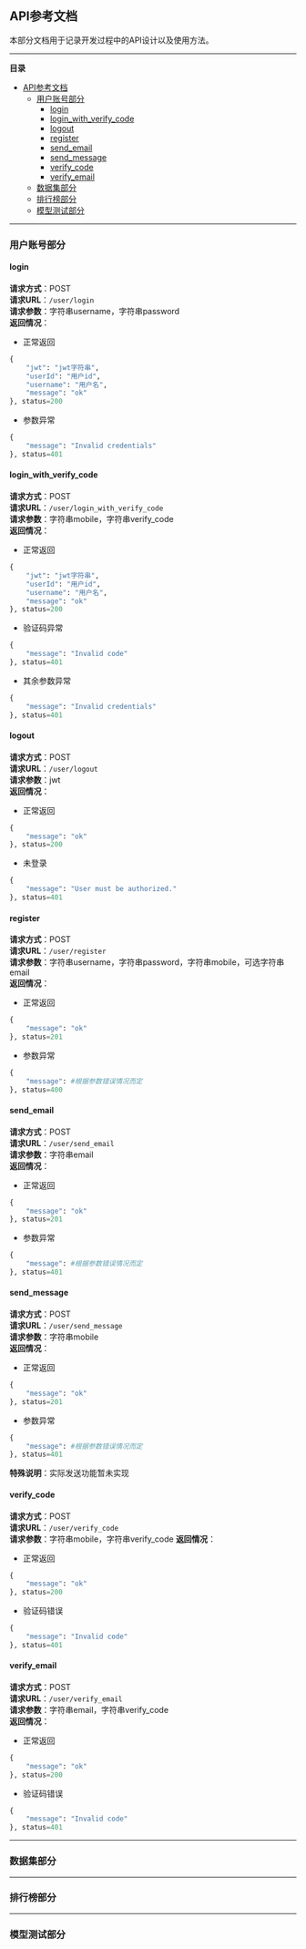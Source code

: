 ## API参考文档  
本部分文档用于记录开发过程中的API设计以及使用方法。   
*** 
**目录**  
- [API参考文档](#api参考文档)
  - [用户账号部分](#用户账号部分)
    - [login](#login)
    - [login\_with\_verify\_code](#login_with_verify_code)
    - [logout](#logout)
    - [register](#register)
    - [send\_email](#send_email)
    - [send\_message](#send_message)
    - [verify\_code](#verify_code)
    - [verify\_email](#verify_email)
  - [数据集部分](#数据集部分)
  - [排行榜部分](#排行榜部分)
  - [模型测试部分](#模型测试部分)
***
### 用户账号部分  
#### login  
**请求方式**：POST  
**请求URL**：`/user/login`  
**请求参数**：字符串username，字符串password  
**返回情况**：  
* 正常返回  
```python
{
    "jwt": "jwt字符串",
    "userId": "用户id",
    "username": "用户名",
    "message": "ok"
}, status=200
```
* 参数异常  
```python
{
    "message": "Invalid credentials"
}, status=401
```
#### login_with_verify_code  
**请求方式**：POST  
**请求URL**：`/user/login_with_verify_code`  
**请求参数**：字符串mobile，字符串verify_code  
**返回情况**：  
* 正常返回  
```python
{
    "jwt": "jwt字符串",
    "userId": "用户id",
    "username": "用户名",
    "message": "ok"
}, status=200
```
* 验证码异常  
```python
{
    "message": "Invalid code"
}, status=401
```
* 其余参数异常  
```python
{
    "message": "Invalid credentials"
}, status=401
```
#### logout  
**请求方式**：POST  
**请求URL**：`/user/logout`  
**请求参数**：jwt  
**返回情况**：  
* 正常返回  
```python
{
    "message": "ok"
}, status=200
```
* 未登录  
```python
{
    "message": "User must be authorized."
}, status=401
```
#### register  
**请求方式**：POST  
**请求URL**：`/user/register`  
**请求参数**：字符串username，字符串password，字符串mobile，可选字符串email  
**返回情况**：  
* 正常返回  
```python
{
    "message": "ok"
}, status=201
```
* 参数异常  
```python
{
    "message": #根据参数错误情况而定
}, status=400
```
#### send_email  
**请求方式**：POST  
**请求URL**：`/user/send_email`  
**请求参数**：字符串email  
**返回情况**：  
* 正常返回  
```python
{
    "message": "ok"
}, status=201
```
* 参数异常  
```python
{
    "message": #根据参数错误情况而定
}, status=401
```
#### send_message  
**请求方式**：POST  
**请求URL**：`/user/send_message`  
**请求参数**：字符串mobile  
**返回情况**：  
* 正常返回  
```python
{
    "message": "ok"
}, status=201
```  
* 参数异常  
```python
{
    "message": #根据参数错误情况而定
}, status=401
```
**特殊说明**：实际发送功能暂未实现  
#### verify_code  
**请求方式**：POST  
**请求URL**：`/user/verify_code`  
**请求参数**：字符串mobile，字符串verify_code
**返回情况**：  
* 正常返回   
```python
{
    "message": "ok"
}, status=200
```
* 验证码错误    
```python
{
    "message": "Invalid code"
}, status=401
```
#### verify_email  
**请求方式**：POST  
**请求URL**：`/user/verify_email`  
**请求参数**：字符串email，字符串verify_code  
**返回情况**：  
* 正常返回  
```python
{
    "message": "ok"
}, status=200
```
* 验证码错误  
```python
{
    "message": "Invalid code"
}, status=401
```
***
### 数据集部分  
***
### 排行榜部分  
***
### 模型测试部分  
